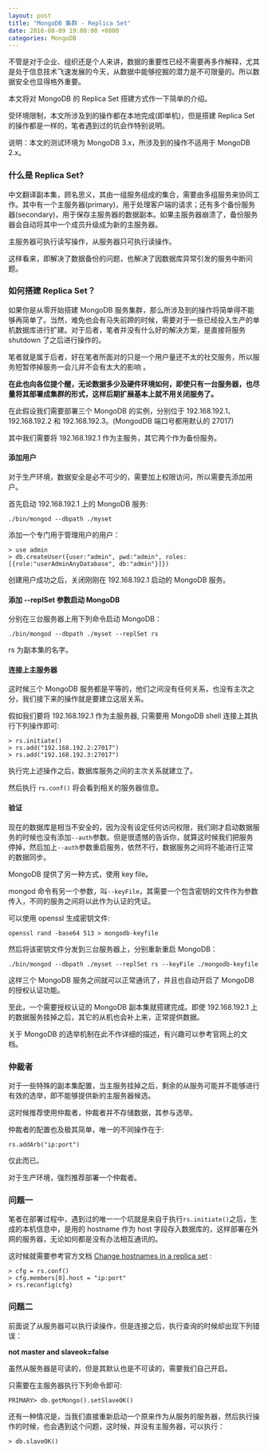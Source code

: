 ```yaml
---
layout: post
title: "MongoDB 集群 - Replica Set"
date: 2016-08-09 19:00:00 +0800
categories: MongoDB
---
```


不管是对于企业、组织还是个人来讲，数据的重要性已经不需要再多作解释，尤其是处于信息技术飞速发展的今天，从数据中能够挖掘的潜力是不可限量的。所以数据安全也显得格外重要。

本文将对 MongoDB 的 Replica Set 搭建方式作一下简单的介绍。

受环境限制，本文所涉及到的操作都在本地完成(即单机)，但是搭建 Replica Set 的操作都是一样的，笔者遇到过的坑会作特别说明。

说明：本文的测试环境为 MongoDB 3.x，所涉及到的操作不适用于 MongoDB 2.x。


### 什么是 Replica Set?

中文翻译副本集，顾名思义，其由一组服务组成的集合，需要由多组服务来协同工作。其中有一个主服务器(primary)，用于处理客户端的请求；还有多个备份服务器(secondary)，用于保存主服务器的数据副本。如果主服务器崩溃了，备份服务器会自动将其中一个成员升级成为新的主服务器。

主服务器可执行读写操作，从服务器只可执行读操作。

这样看来，即解决了数据备份的问题，也解决了因数据库异常引发的服务中断问题。

### 如何搭建 Replica Set？

如果你是从零开始搭建 MongoDB 服务集群，那么所涉及到的操作将简单得不能够再简单了。当然，难免也会有马失前蹄的时候，需要对于一些已经投入生产的单机数据库进行扩建。对于后者，笔者并没有什么好的解决方案，是直接将服务 shutdown 了之后进行操作的。

笔者就是属于后者，好在笔者所面对的只是一个用户量还不太的社交服务，所以服务短暂停掉服务一会儿并不会有太大的影响 。

**在此也向各位提个醒，无论数据多少及硬件环境如何，即使只有一台服务器，也尽量将其部署成集群的形式，这样后期扩展基本上就不用关闭服务了。**

在此假设我们需要部署三个 MongoDB 的实例，分别位于 192.168.192.1、192.168.192.2 和 192.168.192.3。(MongodDB 端口号都用默认的 27017) 

其中我们需要将 192.168.192.1 作为主服务，其它两个作为备份服务。

#### 添加用户

对于生产环境，数据安全是必不可少的，需要加上权限访问，所以需要先添加用户。

首先启动 192.168.192.1 上的 MongoDB 服务:

```
./bin/mongod --dbpath ./myset 
```

添加一个专门用于管理用户的用户：

```
> use admin
> db.createUser({user:"admin", pwd:"admin", roles:[{role:"userAdminAnyDatabase", db:"admin"}]})
```

创建用户成功之后，关闭刚刚在 192.168.192.1 启动的 MongoDB 服务。

#### 添加 --replSet 参数启动 MongoDB

分别在三台服务器上用下列命令启动 MongoDB：

```
./bin/mongod --dbpath ./myset --replSet rs
```

rs 为副本集的名字。

#### 连接上主服务器

这时候三个 MongoDB 服务都是平等的，他们之间没有任何关系，也没有主次之分，我们接下来的操作就是要建立这层关系。

假如我们要将 192.168.192.1 作为主服务器, 只需要用 MongoDB shell 连接上其执行下列操作即可:

```
> rs.initiate()
> rs.add("192.168.192.2:27017")
> rs.add("192.168.192.3:27017")
```

执行完上述操作之后，数据库服务之间的主次关系就建立了。

然后执行 ```rs.conf()``` 将会看到相关的服务器信息。

#### 验证

现在的数据库是相当不安全的，因为没有设定任何访问权限，我们刚才启动数据服务的时候也没有添加```--auth```参数。但是很遗憾的告诉你，就算这时候我们把服务停掉，然后加上```--auth```参数重启服务，依然不行，数据服务之间将不能进行正常的数据同步。

MongoDB 提供了另一种方式，使用 key file。

mongod 命令有另一个参数，叫```--keyFile```，其需要一个包含密钥的文件作为参数传入，不同的服务之间将以此作为认证的凭证。

可以使用 openssl 生成密钥文件:

```
openssl rand -base64 513 > mongodb-keyfile
```

然后将该密钥文件分发到三台服务器上，分别重新重启 MongoDB：

```
./bin/mongod --dbpath ./myset --replSet rs --keyFile ./mongodb-keyfile
```

这样三个 MongoDB 服务之间就可以正常通讯了，并且也自动开启了 MongoDB 的授权认证功能。

至此，一个需要授权认证的 MongoDB 副本集就搭建完成。即使 192.168.192.1 上的数据服务挂掉之后，其它的从机也会补上来，正常提供数据。

关于 MongoDB 的选举机制在此不作详细的描述，有兴趣可以参考官网上的文档。

### 仲裁者

对于一些特殊的副本集配置，当主服务挂掉之后，剩余的从服务可能并不能够进行有效的选举，即不能够提供新的主服务器候选。

这时候推荐使用仲裁者，仲裁者并不存储数据，其参与选举。

仲裁者的配置也及极其简单，唯一的不同操作在于:

```
rs.addArb("ip:port")
```

仅此而已。

对于生产环境，强烈推荐部署一个仲裁者。


### 问题一

笔者在部署过程中，遇到过的唯一一个坑就是来自于执行```rs.initiate()```之后，生成的本机信息中，是用的 hostname 作为 host 字段存入数据库的，这样部署在外网的服务器，无论如何都是没有办法相互通讯的。

这时候就需要参考官方文档 [Change hostnames in a replica set](https://docs.mongodb.com/manual/tutorial/change-hostnames-in-a-replica-set/) :

```
> cfg = rs.conf()
> cfg.members[0].host = "ip:port"
> rs.reconfig(cfg)
```

### 问题二

前面说了从服务器可以执行读操作，但是连接之后，执行查询的时候却出现下列错误：

**not master and slaveok=false**

虽然从服务器是可读的，但是其默认也是不可读的，需要我们自己开启。

只需要在主服务器执行下列命令即可:

```
PRIMARY> db.getMongo().setSlaveOK()
```

还有一种情况是，当我们直接重新启动一个原来作为从服务的服务器，然后执行操作的时候，也会遇到这个问题，这时候，并没有主服务器，可以执行：

```
> db.slaveOK()
```

